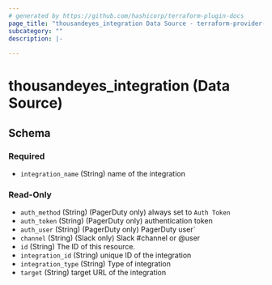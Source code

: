 ```yaml
---
# generated by https://github.com/hashicorp/terraform-plugin-docs
page_title: "thousandeyes_integration Data Source - terraform-provider-thousandeyes"
subcategory: ""
description: |-
  
---
```


# thousandeyes_integration (Data Source)





<!-- schema generated by tfplugindocs -->
## Schema

### Required

- `integration_name` (String) name of the integration

### Read-Only

- `auth_method` (String) (PagerDuty only) always set to `Auth Token`
- `auth_token` (String) (PagerDuty only) authentication token
- `auth_user` (String) (PagerDuty only) PagerDuty user`
- `channel` (String) (Slack only) Slack #channel or @user
- `id` (String) The ID of this resource.
- `integration_id` (String) unique ID of the integration
- `integration_type` (String) Type of integration
- `target` (String) target URL of the integration


